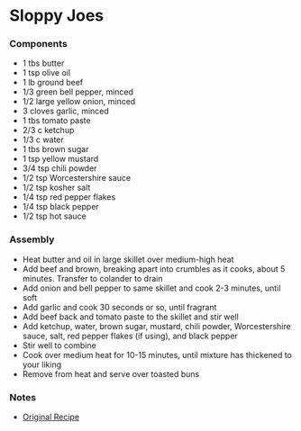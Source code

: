 # Sloppy Joes

### Components
* 1 tbs butter
* 1 tsp olive oil
* 1 lb ground beef
* 1/3 green bell pepper, minced
* 1/2 large yellow onion, minced
* 3 cloves garlic, minced
* 1 tbs tomato paste
* 2/3 c ketchup
* 1/3 c water
* 1 tbs brown sugar
* 1 tsp yellow mustard
* 3/4 tsp chili powder
* 1/2 tsp Worcestershire sauce
* 1/2 tsp kosher salt
* 1/4 tsp red pepper flakes
* 1/4 tsp black pepper
* 1/2 tsp hot sauce

### Assembly
* Heat butter and oil in large skillet over medium-high heat
* Add beef and brown, breaking apart into crumbles as it cooks, about 5 minutes.  Transfer to colander to drain
* Add onion and bell pepper to same skillet and cook 2-3 minutes, until soft
* Add garlic and cook 30 seconds or so, until fragrant
* Add beef back and tomato paste to the skillet and stir well
* Add ketchup, water, brown sugar, mustard, chili powder, Worcestershire sauce, salt, red pepper flakes (if using), and black pepper
* Stir well to combine
* Cook over medium heat for 10-15 minutes, until mixture has thickened to your liking
* Remove from heat and serve over toasted buns

### Notes
- [Original Recipe](https://www.thechunkychef.com/best-homemade-sloppy-joes/)
